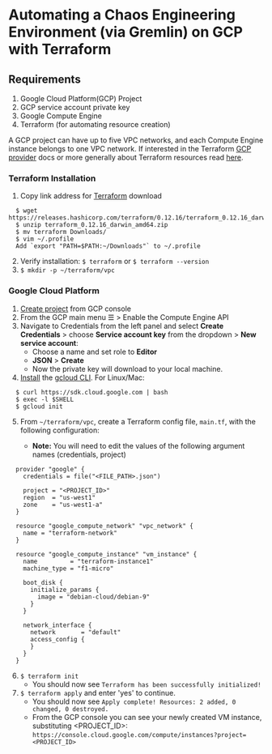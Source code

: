 # Automating a Chaos Engineering Environment (via Gremlin) on GCP with Terraform

## Requirements
1. Google Cloud Platform(GCP) Project
2. GCP service account private key
3. Google Compute Engine
4. Terraform (for automating resource creation)

A GCP project can have up to five VPC networks, and each Compute Engine instance belongs to one VPC network. If interested in the Terraform [GCP provider](https://www.terraform.io/docs/providers/google/index.html) docs or more generally about Terraform resources read [here](https://www.terraform.io/docs/configuration/resources.html).

### Terraform Installation
1. Copy link address for [Terraform](https://www.terraform.io/downloads.html) download
  ```
    $ wget https://releases.hashicorp.com/terraform/0.12.16/terraform_0.12.16_darwin_amd64.zip
    $ unzip terraform_0.12.16_darwin_amd64.zip
    $ mv terraform Downloads/
    $ vim ~/.profile
    Add `export "PATH=$PATH:~/Downloads"` to ~/.profile
  ```
2. Verify installation: `$ terraform` or `$ terraform --version`
3. `$ mkdir -p ~/terraform/vpc`

### Google Cloud Platform
1. [Create project](https://console.cloud.google.com/projectcreate) from GCP console
2. From the GCP main menu ☰ > Enable the Compute Engine API
3. Navigate to Credentials from the left panel and select **Create Credentials** > choose **Service account key** from the dropdown > **New service account**:
      + Choose a name and set role to **Editor**
      + **JSON** > **Create**
      + Now the private key will download to your local machine.
4. [Install](https://cloud.google.com/sdk/docs/downloads-interactive) the [gcloud CLI](https://cloud.google.com/sdk/gcloud/). For Linux/Mac:

  ```
    $ curl https://sdk.cloud.google.com | bash
    $ exec -l $SHELL
    $ gcloud init
  ```
5. From `~/terraform/vpc`, create a Terraform config file, `main.tf`, with the following configuration:

      + **Note:** You will need to edit the values of the following argument names (credentials, project)

  ```
    provider "google" {
      credentials = file("<FILE_PATH>.json")         

      project = "<PROJECT_ID>"              
      region  = "us-west1"
      zone    = "us-west1-a"
    }

    resource "google_compute_network" "vpc_network" {
      name = "terraform-network"
    }

    resource "google_compute_instance" "vm_instance" {
      name         = "terraform-instance1"
      machine_type = "f1-micro"

      boot_disk {
        initialize_params {
          image = "debian-cloud/debian-9"
        }
      }

      network_interface {
        network       = "default"
        access_config {
        }
      }
    }

  ```

6. `$ terraform init`
    + You should now see `Terraform has been successfully initialized!`
7. `$ terraform apply` and enter 'yes' to continue.
    + You should now see `Apply complete! Resources: 2 added, 0 changed, 0 destroyed.`
    + From the GCP console you can see your newly created VM instance, substituting <PROJECT_ID>: 
    `https://console.cloud.google.com/compute/instances?project=<PROJECT_ID>` 
